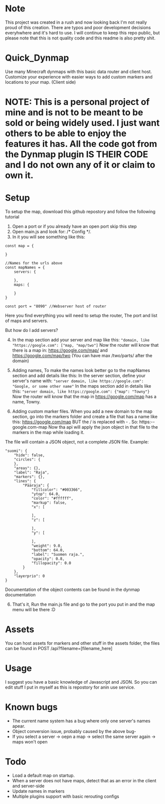 # Note
This project was created in a rush and now looking back I'm not really proud of this creation. There are typos and poor development decisions everyhwhere and it's hard to use. I will continue to keep this repo public, but please note that this is not quality code and this readme is also pretty shit.
# Quick_Dynmap
Use many Minecraft dynmaps with this basic data router and client host. Customize your experience with easier ways to add custom markers and locations to your map. (Client side)

# NOTE: This is a personal project of mine and is not to be meant to be sold or being widely used. I just want others to be able to enjoy the features it has. All the code got from the Dynmap plugin IS THEIR CODE and I do not own any of it or claim to own it.

# Setup
To setup the map, download this github repostory and follow the following tutorial

1. Open a port or if you already have an open port skip this step
2. Open main.js and look for: /* Config */.
3. In it you will see something like this:
```
const map = {
    
}

//Names for the urls above
const mapNames = {
    servers: {

    },
    maps: {

    }
}

const port = "8090" //Webserver host of router
```

Here you find everything you will need to setup the router, The port and list of maps and servers.

But how do I add servers?

4. In the map section add your server and map like this:
```"domain, like "https://google.com": ["map, "map/two"]```
Now the router will know that there is a map in: https://google.com/map/ and https://google.com/map/two
(You can have max /two/parts/ after the domain)
5. Adding names, To make the names look better go to the mapNames section and add details like this:
In the server section, define your server's name with: ```"server domain, like https://google.com": "Google, or some other name"```
In the maps section add in details like this: ```"server domain, like https://google.com": {"map": "Towny"}```
Now the router will know that the map in https://google.com/map has a name, Towny.

5. Adding custom marker files. When you add a new domain to the map section, go into the markers folder and create a file that has a name like this: https://google.com/map BUT the / is replaced with - . So: https:--google.com-map
Now tha api will apply the json object in that file to the markers in the map while loading it.

The file will contain a JSON object, not a complete JSON file. Example:
```
"suomi": {
    "hide": false,
    "circles": {
    },
    "areas": {},
    "label": "Raja",
    "markers": {},
    "lines": {
        "Pääraja": {
            "fillcolor": "#003366",
            "ytop": 64.0,
            "color": "#ffffff",
            "markup": false,
            "x": [
                
            ],
            "z": [
                
            ],
            "y": [
                
            ],
            "weight": 9.0,
            "bottom": 64.0,
            "label": "Suomen raja.",
            "opacity": 0.8,
            "fillopacity": 0.0
        }
    },
    "layerprio": 0
}
```

Documentation of the object contents can be found in the dynmap documentation

6. That's it, Run the main.js file and go to the port you put in and the map menu will be there :D

# Assets
You can host assets for markers and other stuff in the assets folder, the files can be found in POST /api?filename=[filename_here]

# Usage
I suggest you have a basic knowledge of Javascript and JSON. So you can edit stuff I put in myself as this is repostory for anin use service.

# Known bugs
- The current name system has a bug where only one server's names apear.
- Object conversion issue, probably caused by the above bug-
- If you select a server -> oepn a map -> select the same server again -> maps won't open

# Todo
- Load a default map on startup.
- When a server does not have maps, detect that as an error in the client and server-side
- Update names in markers
- Multiple plugins support with basic rerouting configs
